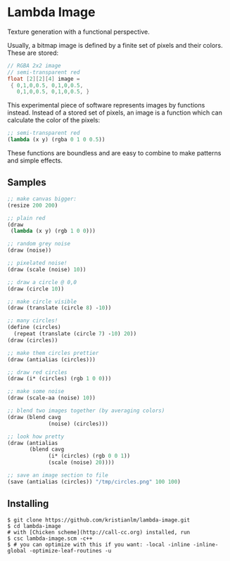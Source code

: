 
# Lambda Image

Texture generation with a functional perspective. 

Usually, a bitmap image is defined by a finite set of pixels and their colors. These are stored:

```c
// RGBA 2x2 image
// semi-transparent red
float [2][2][4] image =
 { 0,1,0,0.5, 0,1,0,0.5,
   0,1,0,0.5, 0,1,0,0.5, }
```

This experimental piece of software represents images by functions instead. Instead of a stored set of pixels, an image is a function which can calculate the color of the pixels:

```scheme
;; semi-transparent red
(lambda (x y) (rgba 0 1 0 0.5))
```

These functions are boundless and are easy to combine to make patterns and simple effects.

## Samples

```scheme
;; make canvas bigger:
(resize 200 200)
```

```scheme
;; plain red
(draw
 (lambda (x y) (rgb 1 0 0)))
```

```scheme
;; random grey noise
(draw (noise))
```

```scheme
;; pixelated noise!
(draw (scale (noise) 10))
```

```scheme
;; draw a circle @ 0,0
(draw (circle 10))
```

```scheme
;; make circle visible
(draw (translate (circle 8) -10))
```

```scheme
;; many circles!
(define (circles)
  (repeat (translate (circle 7) -10) 20))
(draw (circles))
```

```scheme
;; make them circles prettier
(draw (antialias (circles)))
```

```scheme
;; draw red circles
(draw (i* (circles) (rgb 1 0 0)))
```

```scheme
;; make some noise
(draw (scale-aa (noise) 10))
```

```scheme
;; blend two images together (by averaging colors)
(draw (blend cavg
             (noise) (circles)))
```

```scheme
;; look how pretty
(draw (antialias
       (blend cavg
             (i* (circles) (rgb 0 0 1))
             (scale (noise) 20))))
```

```scheme
;; save an image section to file
(save (antialias (circles)) "/tmp/circles.png" 100 100)
```

## Installing

```shell
$ git clone https://github.com/kristianlm/lambda-image.git
$ cd lambda-image
# with [Chicken scheme](http://call-cc.org) installed, run
$ csc lambda-image.scm -c++
$ # you can optimize with this if you want: -local -inline -inline-global -optimize-leaf-routines -u
```
